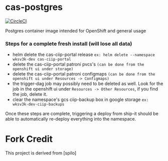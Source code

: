 # cas-postgres

[![CircleCI](https://circleci.com/gh/bcgov/cas-postgres.svg?style=svg)](https://circleci.com/gh/bcgov/cas-postgres)

Postgres container image intended for OpenShift and general usage

### Steps for a complete fresh install (will lose all data)
  - helm delete the cas-ciip-portal release `ex: helm delete --namespace wksv3k-dev cas-ciip-portal`
  - delete the cas-ciip-portal patroni pvcs's `(can be done from the openshift ui under storage)`
  - delete the cas-ciip-portal patroni configmaps `(can be done from the openshift ui under Resources -> Configmaps)`
  - the trigger-dag job may possibly need to be deleted as well. Look for the job in the openshift ui under `Resources -> Other Resources`, if you find the job, delete it.
  - clear the namespace's gcs ciip-backup box in google storage `ex: wksv3k-dev-ciip-backups`

  Once these steps are complete, triggering a deploy from ship-it should be able to automatically re-deploy everything into the namespace.

# Fork Credit

This project is derived from [spilo]


[red hat's postgresql container image repository]: https://github.com/sclorg/postgresql-container
[pathfinder]: https://developer.gov.bc.ca/What-is-Pathfinder
[shipit]: https://github.com/Shopify/shipit-engine
[pipeline submodule]: https://github.com/bcgov/cas-pipeline/
